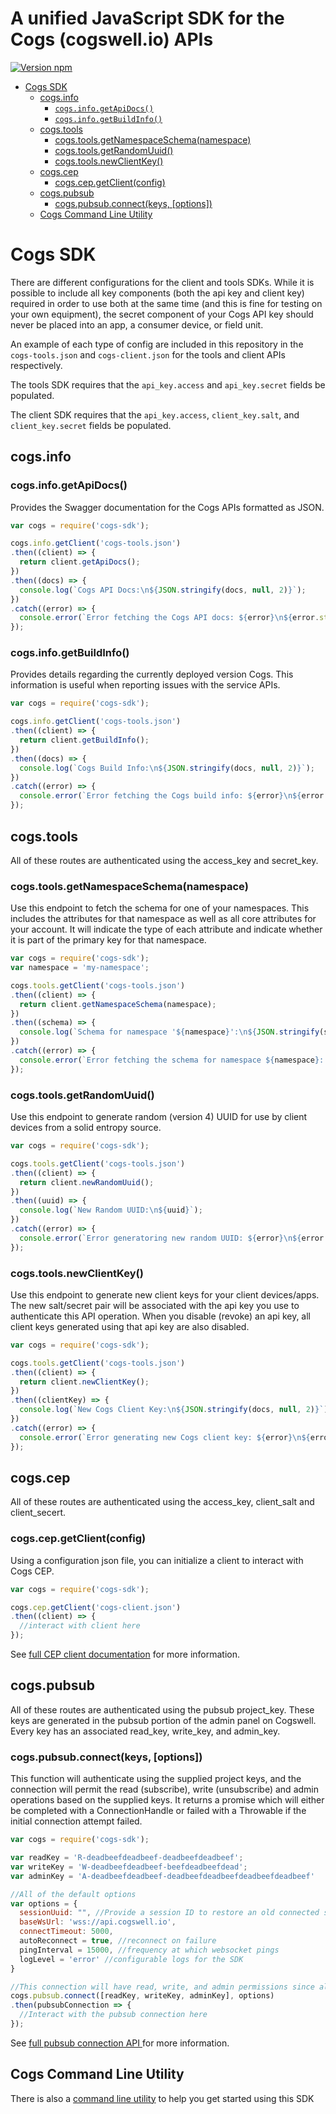 # A unified JavaScript SDK for the Cogs (cogswell.io) APIs

[![Version npm](https://img.shields.io/npm/v/cogs-sdk.svg?style=flat-square)](http://browsenpm.org/package/cogs-sdk)

<!-- toc -->
- [Cogs SDK](#cogs-sdk)
  - [cogs.info](#cogsinfo)
    - [`cogs.info.getApiDocs()`](#cogsinfogetapidocs)
    - [`cogs.info.getBuildInfo()`](#cogsinfogetbuildinfo)
  - [cogs.tools](#cogstools)
    - [cogs.tools.getNamespaceSchema(namespace)](#cogstoolsgetnamespaceschemanamespace)
    - [cogs.tools.getRandomUuid()](#cogstoolsgetrandomuuid)
    - [cogs.tools.newClientKey()](#cogstoolsnewclientkey)
  - [cogs.cep](#cogscep)
    - [cogs.cep.getClient(config)](#cogscepgetclientconfig)
  - [cogs.pubsub](#cogspubsub)
    - [cogs.pubsub.connect(keys, [options])](#cogspubsubconnectkeys-options)
  - [Cogs Command Line Utility](#cogs-command-line-utility)

<!-- tocstop -->

# Cogs SDK

There are different configurations for the client and tools SDKs. While it is possible to include all key components (both the api key and client key) required in order to use both at the same time (and this is fine for testing on your own equipment), the secret component of your Cogs API key should never be placed into an app, a consumer device, or field unit.

An example of each type of config are included in this repository in the `cogs-tools.json` and `cogs-client.json` for the tools and client APIs respectively.

The tools SDK requires that the `api_key.access` and `api_key.secret` fields be populated.

The client SDK requires that the `api_key.access`, `client_key.salt`, and `client_key.secret` fields be populated.

## cogs.info

### cogs.info.getApiDocs()
Provides the Swagger documentation for the Cogs APIs formatted as JSON.

```javascript
var cogs = require('cogs-sdk');

cogs.info.getClient('cogs-tools.json')
.then((client) => {
  return client.getApiDocs();
})
.then((docs) => {
  console.log(`Cogs API Docs:\n${JSON.stringify(docs, null, 2)}`);
})
.catch((error) => {
  console.error(`Error fetching the Cogs API docs: ${error}\n${error.stack}`);
});
```


### cogs.info.getBuildInfo()
Provides details regarding the currently deployed version Cogs. This information is useful when reporting issues with the service APIs.

```javascript
var cogs = require('cogs-sdk');

cogs.info.getClient('cogs-tools.json')
.then((client) => {
  return client.getBuildInfo();
})
.then((docs) => {
  console.log(`Cogs Build Info:\n${JSON.stringify(docs, null, 2)}`);
})
.catch((error) => {
  console.error(`Error fetching the Cogs build info: ${error}\n${error.stack}`);
});
```


## cogs.tools
All of these routes are authenticated using the access_key and secret_key.

### cogs.tools.getNamespaceSchema(namespace)
Use this endpoint to fetch the schema for one of your namespaces. This includes the attributes for that namespace as well as all core attributes for your account. It will indicate the type of each attribute and indicate whether it is part of the primary key for that namespace.

```javascript
var cogs = require('cogs-sdk');
var namespace = 'my-namespace';

cogs.tools.getClient('cogs-tools.json')
.then((client) => {
  return client.getNamespaceSchema(namespace);
})
.then((schema) => {
  console.log(`Schema for namespace '${namespace}':\n${JSON.stringify(schema, null, 2)}`);
})
.catch((error) => {
  console.error(`Error fetching the schema for namespace ${namespace}: ${error}\n${error.stack}`);
});
```

### cogs.tools.getRandomUuid()
Use this endpoint to generate random (version 4) UUID for use by client devices from a solid entropy source.

```javascript
var cogs = require('cogs-sdk');

cogs.tools.getClient('cogs-tools.json')
.then((client) => {
  return client.newRandomUuid();
})
.then((uuid) => {
  console.log(`New Random UUID:\n${uuid}`);
})
.catch((error) => {
  console.error(`Error generatoring new random UUID: ${error}\n${error.stack}`);
});
```

### cogs.tools.newClientKey()
Use this endpoint to generate new client keys for your client devices/apps. The new salt/secret pair will be associated with the api key you use to authenticate this API operation. When you disable (revoke) an api key, all client keys generated using that api key are also disabled.

```javascript
var cogs = require('cogs-sdk');

cogs.tools.getClient('cogs-tools.json')
.then((client) => {
  return client.newClientKey();
})
.then((clientKey) => {
  console.log(`New Cogs Client Key:\n${JSON.stringify(docs, null, 2)}`);
})
.catch((error) => {
  console.error(`Error generating new Cogs client key: ${error}\n${error.stack}`);
});
```


## cogs.cep
All of these routes are authenticated using the access_key, client_salt and client_secert.

### cogs.cep.getClient(config)
Using a configuration json file, you can initialize a client to interact with Cogs CEP.

```javascript
var cogs = require('cogs-sdk');

cogs.cep.getClient('cogs-client.json')
.then((client) => {
  //interact with client here
});
```

See [full CEP client documentation](https://github.com/cogswell-io/node-cogs-javascript-sdk/blob/master/CEP_CLIENT.md) for more information.

## cogs.pubsub
All of these routes are authenticated using the pubsub project_key. These keys are generated in the pubsub portion of the admin panel on Cogswell. Every key has an associated read_key, write_key, and admin_key. 

### cogs.pubsub.connect(keys, [options])
This function will authenticate using the supplied project keys, and the connection will permit the read (subscribe), write (unsubscribe) and admin operations based on the supplied keys. It returns a promise which will either be completed with a ConnectionHandle or failed with a Throwable if the initial connection attempt failed.

```javascript
var cogs = require('cogs-sdk');

var readKey = 'R-deadbeefdeadbeef-deadbeefdeadbeef';
var writeKey = 'W-deadbeefdeadbeef-beefdeadbeefdead';
var adminKey = 'A-deadbeefdeadbeef-deadbeefdeadbeefdeadbeefdeadbeef'

//All of the default options
var options = {
  sessionUuid: "", //Provide a session ID to restore an old connected session
  baseWsUrl: 'wss://api.cogswell.io',
  connectTimeout: 5000,
  autoReconnect = true, //reconnect on failure
  pingInterval = 15000, //frequency at which websocket pings
  logLevel = 'error' //configurable logs for the SDK
}

//This connection will have read, write, and admin permissions since all keys were provided
cogs.pubsub.connect([readKey, writeKey, adminKey], options)
.then(pubsubConnection => {
  //Interact with the pubsub connection here
});
```
See [full pubsub connection API ](https://github.com/cogswell-io/node-cogs-javascript-sdk/blob/master/PUBSUB_CLIENT.md) for more information.

## Cogs Command Line Utility

There is also a [command line utility](https://github.com/cogswell-io/node-cogs-javascript-sdk/blob/master/COMMAND_LINE.md) to help you get started using this SDK
